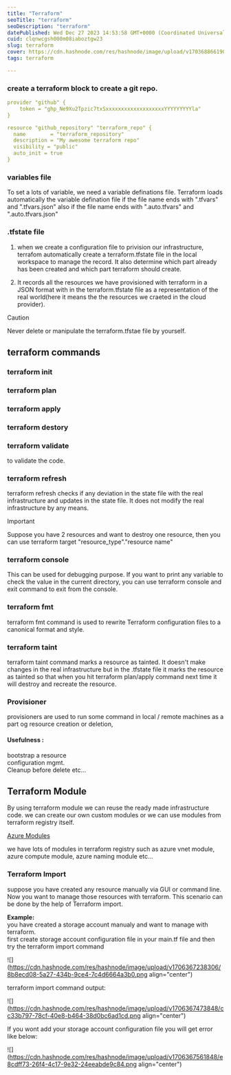 ```yaml
---
title: "Terraform"
seoTitle: "terraform"
seoDescription: "terraform"
datePublished: Wed Dec 27 2023 14:53:58 GMT+0000 (Coordinated Universal Time)
cuid: clqnwcgsh000m08iaboztgw23
slug: terraform
cover: https://cdn.hashnode.com/res/hashnode/image/upload/v1703688661906/c1e8c124-2d9a-4a71-afe1-7761f8f7815c.jpeg
tags: terraform

---
```


### create a terraform block to create a git repo.

```yaml
provider "github" {
    token = "ghp_Ne9Xu2Tpzic7txSxxxxxxxxxxxxxxxxxxxYYYYYYYYYla"
}

resource "github_repository" "terraform_repo" {
  name        = "terraform_repository"
  description = "My awesome terraform repo"
  visibility = "public"
  auto_init = true
}
```

### variables file

To set a lots of variable, we need a variable definations file. Terraform loads automatically the variable defination file if the file name ends with ".tfvars" and ".tfvars.json" also if the file name ends with ".auto.tfvars" and ".auto.tfvars.json"

### .tfstate file

1. when we create a configuration file to privision our infrastructure, terrafom automatically create a terraform.tfstate file in the local workspace to manage the record. It also determine which part already has been created and which part terraform should create.
    
2. It records all the resources we have provisioned with terraform in a JSON format with in the terraform.tfstate file as a representation of the real world(here it means the the resources we craeted in the cloud provider).
    

Caution

Never delete or manipulate the terraform.tfstae file by yourself.

## terraform commands

### terraform init

### terraform plan

### terraform apply

### terraform destory

### terraform validate

to validate the code.

### terraform refresh

terraform refresh checks if any deviation in the state file with the real infrastructure and updates in the state file. It does not modify the real infrastructure by any means.

Important

Suppose you have 2 resources and want to destroy one resource, then you can use terraform target "resource\_type"."resource name"

### terraform console

This can be used for debugging purpose. If you want to print any variable to check the value in the current directory, you can use terraform console and exit command to exit from the console.

### terraform fmt

terraform fmt command is used to rewrite Terraform configuration files to a canonical format and style.

### terraform taint

terraform taint command marks a resource as tainted. It doesn't make changes in the real infrastructure but in the .tfstate file it marks the resource as tainted so that when you hit terraform plan/apply command next time it will destroy and recreate the resource.

### Provisioner

provisioners are used to run some command in local / remote machines as a part og resource creation or deletion,

#### Usefulness :

bootstrap a resource  
configuration mgmt.  
Cleanup before delete etc...

## Terraform Module

By using terraform module we can reuse the ready made infrastructure code. we can create our own custom modules or we can use modules from terraform registry itself.

[Azure Modules](https://registry.terraform.io/namespaces/Azure)

we have lots of modules in terraform registry such as azure vnet module, azure compute module, azure naming module etc...

### Terraform Import

suppose you have created any resource manually via GUI or command line. Now you want to manage those resources with terraform. This scenario can be done by the help of Terraform import.

**Example:**  
you have created a storage account manualy and want to manage with terraform.  
first create storage account configuration file in your main.tf file and then try the terraform import command

![](https://cdn.hashnode.com/res/hashnode/image/upload/v1706367238306/8b8ecd08-5a27-434b-9ce4-7c4d6664a3b0.png align="center")

terraform import command output:

![](https://cdn.hashnode.com/res/hashnode/image/upload/v1706367473848/cc33b797-78cf-40e8-b464-38d0bc6ad1cd.png align="center")

If you wont add your storage account configuration file you will get error like below:

![](https://cdn.hashnode.com/res/hashnode/image/upload/v1706367561848/e8cdff73-26f4-4c17-9e32-24eeabde9c84.png align="center")